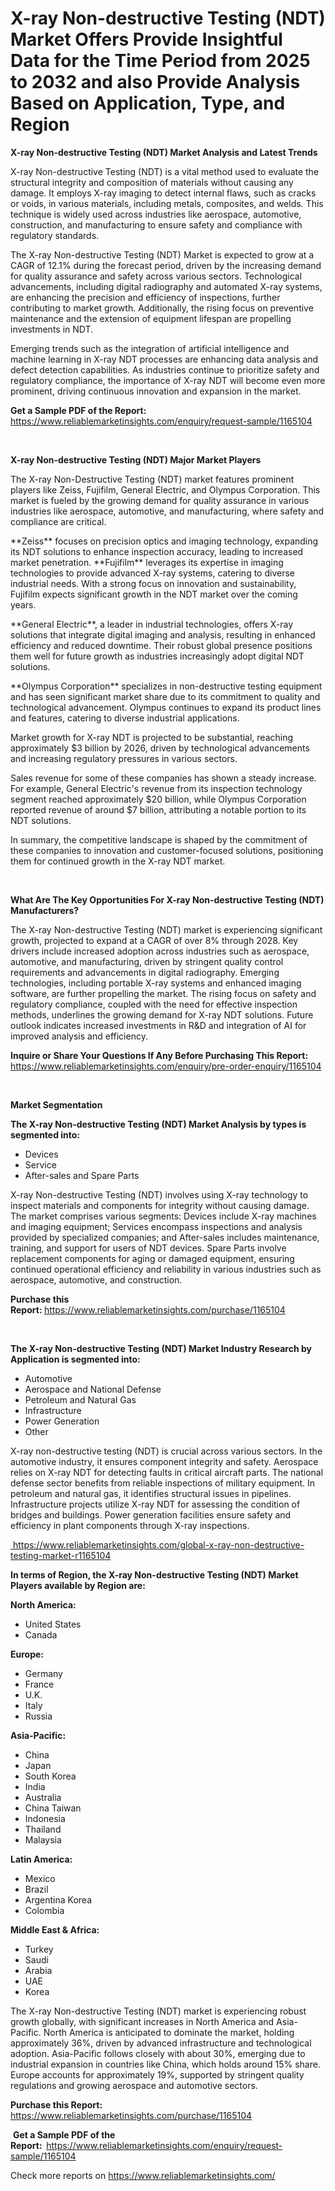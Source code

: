 <p><h1>X-ray Non-destructive Testing (NDT) Market Offers Provide Insightful Data for the Time Period from 2025 to 2032 and also Provide Analysis Based on Application, Type, and Region</h1></p><p><strong>X-ray Non-destructive Testing (NDT) Market Analysis and Latest Trends</strong></p>
<p><p>X-ray Non-destructive Testing (NDT) is a vital method used to evaluate the structural integrity and composition of materials without causing any damage. It employs X-ray imaging to detect internal flaws, such as cracks or voids, in various materials, including metals, composites, and welds. This technique is widely used across industries like aerospace, automotive, construction, and manufacturing to ensure safety and compliance with regulatory standards.</p><p>The X-ray Non-destructive Testing (NDT) Market is expected to grow at a CAGR of 12.1% during the forecast period, driven by the increasing demand for quality assurance and safety across various sectors. Technological advancements, including digital radiography and automated X-ray systems, are enhancing the precision and efficiency of inspections, further contributing to market growth. Additionally, the rising focus on preventive maintenance and the extension of equipment lifespan are propelling investments in NDT.</p><p>Emerging trends such as the integration of artificial intelligence and machine learning in X-ray NDT processes are enhancing data analysis and defect detection capabilities. As industries continue to prioritize safety and regulatory compliance, the importance of X-ray NDT will become even more prominent, driving continuous innovation and expansion in the market.</p></p>
<p><strong>Get a Sample PDF of the Report:&nbsp;</strong> <a href="https://www.reliablemarketinsights.com/enquiry/request-sample/1165104?utm_campaign=2731&utm_medium=2&utm_source=Github&utm_content=ia&utm_term=27022025&utm_id=x-ray-non-destructive-testing-ndt">https://www.reliablemarketinsights.com/enquiry/request-sample/1165104</a></p>
<p>&nbsp;</p>
<p><strong>X-ray Non-destructive Testing (NDT) Major Market Players</strong></p>
<p><p>The X-ray Non-Destructive Testing (NDT) market features prominent players like Zeiss, Fujifilm, General Electric, and Olympus Corporation. This market is fueled by the growing demand for quality assurance in various industries like aerospace, automotive, and manufacturing, where safety and compliance are critical.</p><p>**Zeiss** focuses on precision optics and imaging technology, expanding its NDT solutions to enhance inspection accuracy, leading to increased market penetration. **Fujifilm** leverages its expertise in imaging technologies to provide advanced X-ray systems, catering to diverse industrial needs. With a strong focus on innovation and sustainability, Fujifilm expects significant growth in the NDT market over the coming years.</p><p>**General Electric**, a leader in industrial technologies, offers X-ray solutions that integrate digital imaging and analysis, resulting in enhanced efficiency and reduced downtime. Their robust global presence positions them well for future growth as industries increasingly adopt digital NDT solutions.</p><p>**Olympus Corporation** specializes in non-destructive testing equipment and has seen significant market share due to its commitment to quality and technological advancement. Olympus continues to expand its product lines and features, catering to diverse industrial applications.</p><p>Market growth for X-ray NDT is projected to be substantial, reaching approximately $3 billion by 2026, driven by technological advancements and increasing regulatory pressures in various sectors. </p><p>Sales revenue for some of these companies has shown a steady increase. For example, General Electric's revenue from its inspection technology segment reached approximately $20 billion, while Olympus Corporation reported revenue of around $7 billion, attributing a notable portion to its NDT solutions.</p><p>In summary, the competitive landscape is shaped by the commitment of these companies to innovation and customer-focused solutions, positioning them for continued growth in the X-ray NDT market.</p></p>
<p>&nbsp;</p>
<p><strong>What Are The Key Opportunities For X-ray Non-destructive Testing (NDT) Manufacturers?</strong></p>
<p><p>The X-ray Non-destructive Testing (NDT) market is experiencing significant growth, projected to expand at a CAGR of over 8% through 2028. Key drivers include increased adoption across industries such as aerospace, automotive, and manufacturing, driven by stringent quality control requirements and advancements in digital radiography. Emerging technologies, including portable X-ray systems and enhanced imaging software, are further propelling the market. The rising focus on safety and regulatory compliance, coupled with the need for effective inspection methods, underlines the growing demand for X-ray NDT solutions. Future outlook indicates increased investments in R&D and integration of AI for improved analysis and efficiency.</p></p>
<p><strong>Inquire or Share Your Questions If Any Before Purchasing This Report:</strong> <a href="https://www.reliablemarketinsights.com/enquiry/pre-order-enquiry/1165104?utm_campaign=2731&utm_medium=2&utm_source=Github&utm_content=ia&utm_term=27022025&utm_id=x-ray-non-destructive-testing-ndt">https://www.reliablemarketinsights.com/enquiry/pre-order-enquiry/1165104</a></p>
<p>&nbsp;</p>
<p><strong>Market Segmentation</strong></p>
<p><strong>The X-ray Non-destructive Testing (NDT) Market Analysis by types is segmented into:</strong></p>
<p><ul><li>Devices</li><li>Service</li><li>After-sales and Spare Parts</li></ul></p>
<p><p>X-ray Non-destructive Testing (NDT) involves using X-ray technology to inspect materials and components for integrity without causing damage. The market comprises various segments: Devices include X-ray machines and imaging equipment; Services encompass inspections and analysis provided by specialized companies; and After-sales includes maintenance, training, and support for users of NDT devices. Spare Parts involve replacement components for aging or damaged equipment, ensuring continued operational efficiency and reliability in various industries such as aerospace, automotive, and construction.</p></p>
<p><strong>Purchase this Report:&nbsp;</strong><a href="https://www.reliablemarketinsights.com/purchase/1165104?utm_campaign=2731&utm_medium=2&utm_source=Github&utm_content=ia&utm_term=27022025&utm_id=x-ray-non-destructive-testing-ndt">https://www.reliablemarketinsights.com/purchase/1165104</a></p>
<p>&nbsp;</p>
<p><strong>The X-ray Non-destructive Testing (NDT) Market Industry Research by Application is segmented into:</strong></p>
<p><ul><li>Automotive</li><li>Aerospace and National Defense</li><li>Petroleum and Natural Gas</li><li>Infrastructure</li><li>Power Generation</li><li>Other</li></ul></p>
<p><p>X-ray non-destructive testing (NDT) is crucial across various sectors. In the automotive industry, it ensures component integrity and safety. Aerospace relies on X-ray NDT for detecting faults in critical aircraft parts. The national defense sector benefits from reliable inspections of military equipment. In petroleum and natural gas, it identifies structural issues in pipelines. Infrastructure projects utilize X-ray NDT for assessing the condition of bridges and buildings. Power generation facilities ensure safety and efficiency in plant components through X-ray inspections.</p></p>
<p><a href="https://www.reliablemarketinsights.com/global-x-ray-non-destructive-testing-market-r1165104?utm_campaign=2731&utm_medium=2&utm_source=Github&utm_content=ia&utm_term=27022025&utm_id=x-ray-non-destructive-testing-ndt">&nbsp;https://www.reliablemarketinsights.com/global-x-ray-non-destructive-testing-market-r1165104</a></p>
<p><strong>In terms of Region, the X-ray Non-destructive Testing (NDT) Market Players available by Region are:</strong></p>
<p>
    <p> <strong> North America: </strong>
        <ul>
            <li>United States</li>
            <li>Canada</li>
        </ul>
        </p> 
    <p> <strong> Europe: </strong>
        <ul>
            <li>Germany</li>
            <li>France</li>
            <li>U.K.</li>
            <li>Italy</li>
            <li>Russia</li>
        </ul>
        </p> 
    <p> <strong> Asia-Pacific: </strong>
        <ul>
            <li>China</li>
            <li>Japan</li>
            <li>South Korea</li>
            <li>India</li>
            <li>Australia</li>
            <li>China Taiwan</li>
            <li>Indonesia</li>
            <li>Thailand</li>
            <li>Malaysia</li>
        </ul>
        </p> 
    <p> <strong> Latin America: </strong>
        <ul>
            <li>Mexico</li>
            <li>Brazil</li>
            <li>Argentina Korea</li>
            <li>Colombia</li>
        </ul>
        </p> 
    <p> <strong> Middle East & Africa: </strong>
        <ul>
            <li>Turkey</li>
            <li>Saudi</li>
            <li>Arabia</li>
            <li>UAE</li>
            <li>Korea</li>
        </ul>
    </p>
    </p>
<p><p>The X-ray Non-destructive Testing (NDT) market is experiencing robust growth globally, with significant increases in North America and Asia-Pacific. North America is anticipated to dominate the market, holding approximately 36%, driven by advanced infrastructure and technological adoption. Asia-Pacific follows closely with about 30%, emerging due to industrial expansion in countries like China, which holds around 15% share. Europe accounts for approximately 19%, supported by stringent quality regulations and growing aerospace and automotive sectors.</p></p>
<p><strong>Purchase this Report: </strong><a href="https://www.reliablemarketinsights.com/purchase/1165104?utm_campaign=2731&utm_medium=2&utm_source=Github&utm_content=ia&utm_term=27022025&utm_id=x-ray-non-destructive-testing-ndt">https://www.reliablemarketinsights.com/purchase/1165104</a></p>
<p>&nbsp;<strong>Get a Sample PDF of the Report:&nbsp;&nbsp;</strong><a href="https://www.reliablemarketinsights.com/enquiry/request-sample/1165104?utm_campaign=2731&utm_medium=2&utm_source=Github&utm_content=ia&utm_term=27022025&utm_id=x-ray-non-destructive-testing-ndt">https://www.reliablemarketinsights.com/enquiry/request-sample/1165104</a></p>
<p><strong></strong></p>
<p>Check more reports on <a href="https://www.reliablemarketinsights.com/?utm_campaign=2731&utm_medium=2&utm_source=Github&utm_content=ia&utm_term=27022025&utm_id=x-ray-non-destructive-testing-ndt">https://www.reliablemarketinsights.com/</a></p>
